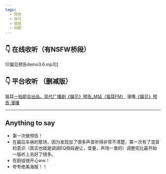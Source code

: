 ```yaml
---
tags:
  - 预告
  - 现代
  - 情感
  - 网配
---
```

## 👇 在线收听（有NSFW桥段）
![[偏见预告demo3.6.mp3]]
## 👇 平台收听 （删减版）
猫耳[一拍即合出品，现代广播剧《偏见》预告_M站（猫耳FM）](https://www.missevan.com/sound/player?id=6527860)
漫播[《偏见》预告 漫播](https://manbo.hongdoulive.com/Activecard/episode?id=1738896451552936061&radioDramaId=1738895059983532127&t=1667185022354)

---

## Anything to say
- 第一次做预告！
- 在最后车祸的那场，因为发现加了很多声音听得非常不清楚，第一次有了混音的意识（其实也就是调调EQ频段避让，音量，声场一类的）调整完比最开始一版听上去好了很多。
- 在剧组很开心ww！
- 夸夸绝美海报！！